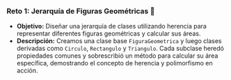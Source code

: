 ### Reto 1: Jerarquía de Figuras Geométricas 📐
-   **Objetivo:** Diseñar una jerarquía de clases utilizando herencia para representar diferentes figuras geométricas y calcular sus áreas.
-   **Descripción:** Creamos una clase base `FiguraGeometrica` y luego clases derivadas como `Circulo`, `Rectangulo` y `Triangulo`. Cada subclase heredó propiedades comunes y sobrescribió un método para calcular su área específica, demostrando el concepto de herencia y polimorfismo en acción.
